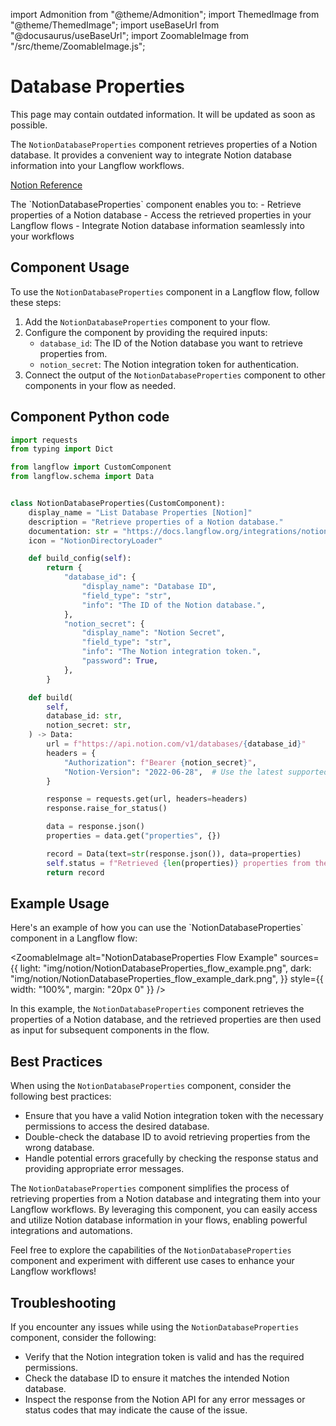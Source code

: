 import Admonition from "@theme/Admonition";
import ThemedImage from "@theme/ThemedImage";
import useBaseUrl from "@docusaurus/useBaseUrl";
import ZoomableImage from "/src/theme/ZoomableImage.js";

# Database Properties

<Admonition type="warning" title="warning">
This page may contain outdated information. It will be updated as soon as possible.
</Admonition>

The `NotionDatabaseProperties` component retrieves properties of a Notion database. It provides a convenient way to integrate Notion database information into your Langflow workflows.

[Notion Reference](https://developers.notion.com/reference/post-database-query)

<Admonition type="tip" title="Component Functionality">
The `NotionDatabaseProperties` component enables you to:
- Retrieve properties of a Notion database
- Access the retrieved properties in your Langflow flows
- Integrate Notion database information seamlessly into your workflows
</Admonition>

## Component Usage

To use the `NotionDatabaseProperties` component in a Langflow flow, follow these steps:

1. Add the `NotionDatabaseProperties` component to your flow.
2. Configure the component by providing the required inputs:
   - `database_id`: The ID of the Notion database you want to retrieve properties from.
   - `notion_secret`: The Notion integration token for authentication.
3. Connect the output of the `NotionDatabaseProperties` component to other components in your flow as needed.

## Component Python code

```python
import requests
from typing import Dict

from langflow import CustomComponent
from langflow.schema import Data


class NotionDatabaseProperties(CustomComponent):
    display_name = "List Database Properties [Notion]"
    description = "Retrieve properties of a Notion database."
    documentation: str = "https://docs.langflow.org/integrations/notion/list-database-properties"
    icon = "NotionDirectoryLoader"

    def build_config(self):
        return {
            "database_id": {
                "display_name": "Database ID",
                "field_type": "str",
                "info": "The ID of the Notion database.",
            },
            "notion_secret": {
                "display_name": "Notion Secret",
                "field_type": "str",
                "info": "The Notion integration token.",
                "password": True,
            },
        }

    def build(
        self,
        database_id: str,
        notion_secret: str,
    ) -> Data:
        url = f"https://api.notion.com/v1/databases/{database_id}"
        headers = {
            "Authorization": f"Bearer {notion_secret}",
            "Notion-Version": "2022-06-28",  # Use the latest supported version
        }

        response = requests.get(url, headers=headers)
        response.raise_for_status()

        data = response.json()
        properties = data.get("properties", {})

        record = Data(text=str(response.json()), data=properties)
        self.status = f"Retrieved {len(properties)} properties from the Notion database.\n {record.text}"
        return record
```

## Example Usage

<Admonition type="info" title="Example Usage">
Here's an example of how you can use the `NotionDatabaseProperties` component in a Langflow flow:

<ZoomableImage
alt="NotionDatabaseProperties Flow Example"
sources={{
light: "img/notion/NotionDatabaseProperties_flow_example.png",
dark: "img/notion/NotionDatabaseProperties_flow_example_dark.png",
}}
style={{ width: "100%", margin: "20px 0" }}
/>

In this example, the `NotionDatabaseProperties` component retrieves the properties of a Notion database, and the retrieved properties are then used as input for subsequent components in the flow.
</Admonition>

## Best Practices

When using the `NotionDatabaseProperties` component, consider the following best practices:

- Ensure that you have a valid Notion integration token with the necessary permissions to access the desired database.
- Double-check the database ID to avoid retrieving properties from the wrong database.
- Handle potential errors gracefully by checking the response status and providing appropriate error messages.

The `NotionDatabaseProperties` component simplifies the process of retrieving properties from a Notion database and integrating them into your Langflow workflows. By leveraging this component, you can easily access and utilize Notion database information in your flows, enabling powerful integrations and automations.

Feel free to explore the capabilities of the `NotionDatabaseProperties` component and experiment with different use cases to enhance your Langflow workflows!

## Troubleshooting

If you encounter any issues while using the `NotionDatabaseProperties` component, consider the following:

- Verify that the Notion integration token is valid and has the required permissions.
- Check the database ID to ensure it matches the intended Notion database.
- Inspect the response from the Notion API for any error messages or status codes that may indicate the cause of the issue.
